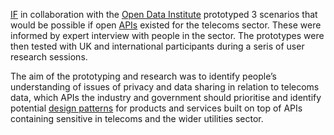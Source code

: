 [IF](https://projectsbyif.com) in collaboration with the [Open Data Institute](https://theodi.org) prototyped 3 scenarios that would be possible if open [APIs](https://en.wikipedia.org/wiki/Application_programming_interface) existed for the telecoms sector. These were informed by expert interview with people in the sector. The  prototypes were then tested with UK and international participants during a seris of user research sessions.

The aim of the prototyping and research was to identify people&rsquo;s understanding of issues of privacy and data sharing in relation to telecoms data, which APIs the industry and government should prioritise and identify potential [design patterns](https://catalogue.projectsbyif.com) for products and services built on top of APIs containing sensitive in telecoms and the wider utilities sector.